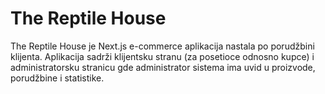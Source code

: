 # The Reptile House

The Reptile House je Next.js e-commerce aplikacija nastala po porudžbini klijenta. Aplikacija sadrži klijentsku stranu (za posetioce odnosno kupce) i administratorsku stranicu gde administrator sistema ima uvid u proizvode, porudžbine i statistike.